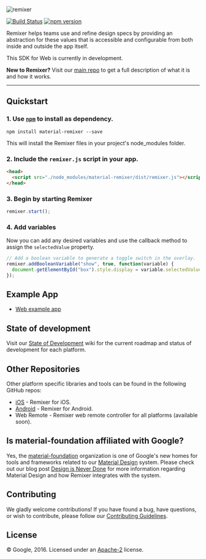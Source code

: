 ![remixer](https://cdn.rawgit.com/material-foundation/material-remixer/master/docs/assets/lockup_remixer_icon_horizontal_dark_small.svg)

[![Build Status](https://travis-ci.org/material-foundation/material-remixer-web.svg?branch=develop)](https://travis-ci.org/material-foundation/material-remixer-web) [![npm version](https://badge.fury.io/js/material-remixer.svg)](https://badge.fury.io/js/material-remixer)

Remixer helps teams use and refine design specs by providing an abstraction for these values that is accessible and configurable from both inside and outside the app itself.

This SDK for Web is currently in development.

**New to Remixer?** Visit our [main repo](https://github.com/material-foundation/material-remixer) to get a full description of what it is and how it works.
- - -

## Quickstart

### 1. Use [`npm`](https://www.npmjs.com/) to install as dependency.

`npm install material-remixer --save`

This will install the Remixer files in your project's node_modules folder.

### 2. Include the `remixer.js` script in your app.

```html
<head>
  <script src="./node_modules/material-remixer/dist/remixer.js"></script>
</head>
```

### 3. Begin by starting Remixer

```javascript
remixer.start();
```

### 4. Add variables
Now you can add any desired variables and use the callback method to assign the `selectedValue` property.

```javascript
// Add a boolean variable to generate a toggle switch in the overlay.
remixer.addBooleanVariable("show", true, function(variable) {
  document.getElementById("box").style.display = variable.selectedValue ? "block" : "none";
});
```

## Example App

- [Web example app](examples)

## State of development

Visit our [State of Development](https://github.com/material-foundation/material-remixer/wiki/State-of-Development) wiki for the current roadmap and status of development for each platform.

## Other Repositories

Other platform specific libraries and tools can be found in the following GitHub repos:

- [iOS](https://github.com/material-foundation/material-remixer-ios) - Remixer for iOS.
- [Android](https://github.com/material-foundation/material-remixer-android) - Remixer for Android.
- Web Remote - Remixer web remote controller for all platforms (available soon).

## Is material-foundation affiliated with Google?

Yes, the [material-foundation](https://github.com/material-foundation) organization is one of Google's new homes for tools and frameworks related to our [Material Design](https://material.io) system. Please check out our blog post [Design is Never Done](https://design.google.com/articles/design-is-never-done/) for more information regarding Material Design and how Remixer integrates with the system.

## Contributing

We gladly welcome contributions! If you have found a bug, have questions, or wish to contribute, please follow our [Contributing Guidelines](https://github.com/material-foundation/material-remixer-web/blob/develop/CONTRIBUTING.md).

## License

© Google, 2016. Licensed under an [Apache-2](https://github.com/material-foundation/material-remixer-web/blob/develop/LICENSE) license.
